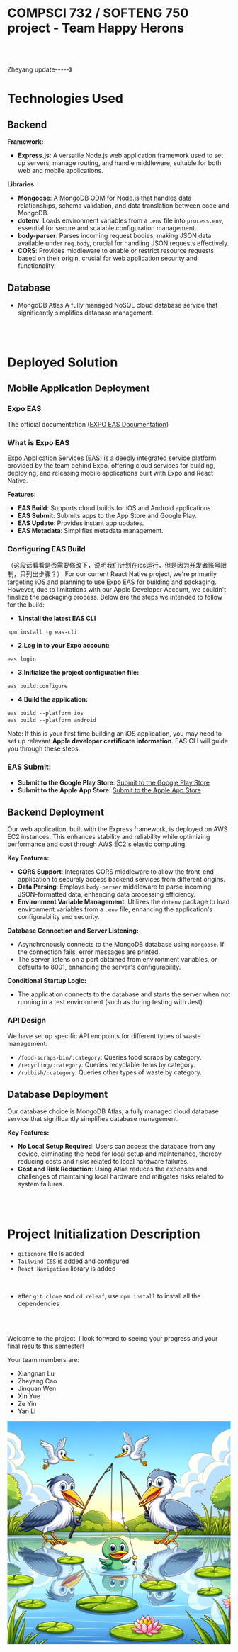 # COMPSCI 732 / SOFTENG 750 project - Team Happy Herons
<br>
<br>

Zheyang update-----》

# Technologies Used

## Backend

**Framework:**

- **Express.js**: A versatile Node.js web application framework used to set up servers, manage routing, and handle middleware, suitable for both web and mobile applications.

**Libraries:**

- **Mongoose**: A MongoDB ODM for Node.js that handles data relationships, schema validation, and data translation between code and MongoDB.
- **dotenv**: Loads environment variables from a `.env` file into `process.env`, essential for secure and scalable configuration management.
- **body-parser**: Parses incoming request bodies, making JSON data available under `req.body`, crucial for handling JSON requests effectively.
- **CORS**: Provides middleware to enable or restrict resource requests based on their origin, crucial for web application security and functionality.

## Database

- MongoDB Atlas:A fully managed NoSQL cloud database service that significantly simplifies database management.



<br>
<br>




# Deployed Solution

## **Mobile Application Deployment**

### Expo EAS

The official documentation ([EXPO EAS Documentation](https://docs.expo.dev/eas/))

### What is Expo EAS

Expo Application Services (EAS) is a deeply integrated service platform provided by the team behind Expo, offering cloud services for building, deploying, and releasing mobile applications built with Expo and React Native.

**Features**:

- **EAS Build**: Supports cloud builds for iOS and Android applications.
- **EAS Submit**: Submits apps to the App Store and Google Play.
- **EAS Update**: Provides instant app updates.
- **EAS Metadata**: Simplifies metadata management.

### Configuring EAS Build

（这段话看看是否需要修改下，说明我们计划在ios运行，但是因为开发者账号限制，只列出步骤？）
For our current React Native project, we're primarily targeting iOS and planning to use Expo EAS for building and packaging. However, due to limitations with our Apple Developer Account, we couldn't finalize the packaging process. Below are the steps we intended to follow for the build:

- **1.Install the latest EAS CLI**

```
npm install -g eas-cli

```

- **2.Log in to your Expo account:**

```
eas login

```

- **3.Initialize the project configuration file:**

```
eas build:configure

```

- **4.Build the application:**

```
eas build --platform ios
eas build --platform android

```

Note: If this is your first time building an iOS application, you may need to set up relevant **Apple developer certificate information**. EAS CLI will guide you through these steps.

### EAS Submit:

- **Submit to the Google Play Store**: [Submit to the Google Play Store](https://docs.expo.dev/submit/android/)
- **Submit to the Apple App Store**: [Submit to the Apple App Store](https://docs.expo.dev/submit/ios/)

## Backend Deployment

Our web application, built with the Express framework, is deployed on AWS EC2 instances. This enhances stability and reliability while optimizing performance and cost through AWS EC2's elastic computing.

**Key Features:**

- **CORS Support**: Integrates CORS middleware to allow the front-end application to securely access backend services from different origins.
- **Data Parsing**: Employs `body-parser` middleware to parse incoming JSON-formatted data, enhancing data processing efficiency.
- **Environment Variable Management**: Utilizes the `dotenv` package to load environment variables from a `.env` file, enhancing the application's configurability and security.

**Database Connection and Server Listening:**

- Asynchronously connects to the MongoDB database using `mongoose`. If the connection fails, error messages are printed.
- The server listens on a port obtained from environment variables, or defaults to 8001, enhancing the server's configurability.

**Conditional Startup Logic:**

- The application connects to the database and starts the server when not running in a test environment (such as during testing with Jest).

### API Design

We have set up specific API endpoints for different types of waste management:

- `/food-scraps-bin/:category`: Queries food scraps by category.
- `/recycling/:category`: Queries recyclable items by category.
- `/rubbish/:category`: Queries other types of waste by category.

## Database Deployment

Our database choice is MongoDB Atlas, a fully managed cloud database service that significantly simplifies database management.

**Key  Features:**

- **No Local Setup Required**: Users can access the database from any device, eliminating the need for local setup and maintenance, thereby reducing costs and risks related to local hardware failures.
- **Cost and Risk Reduction**: Using Atlas reduces the expenses and challenges of maintaining local hardware and mitigates risks related to system failures.








<br>
<br>

























# Project Initialization Description
- `gitignore` file is added
- `Tailwind CSS` is added and configured
- `React Navigation` library is added
<br>

- after `git clone` and `cd releaf`, use `npm install` to install all the dependencies


<br>
<br>


Welcome to the project! I look forward to seeing your progress and your final results this semester!

Your team members are:
- Xiangnan Lu
- Zheyang Cao
- Jinquan Wen
- Xin Yue
- Ze Yin
- Yan Li

![](./group-image/Happy%20Herons.webp)